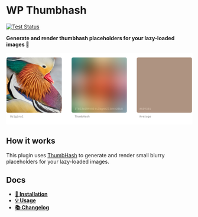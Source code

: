 # WP Thumbhash

[![Test Status](https://img.shields.io/github/actions/workflow/status/hirasso/wp-thumbhash/ci.yml?label=tests)](https://github.com/hirasso/wp-thumbhash/actions/workflows/ci.yml)

**Generate and render thumbhash placeholders for your lazy-loaded images 🦦**

![Example image placeholders](./docs/example-thumbhash.png)

## How it works

This plugin uses [ThumbHash](https://evanw.github.io/thumbhash/) to generate and render small
blurry placeholders for your lazy-loaded images.

## Docs
- [**🔌 Installation**](./docs/INSTALLATION.md)
- [**💡 Usage**](./docs/USAGE.md)
- [**📚 Changelog**](./CHANGELOG.md)